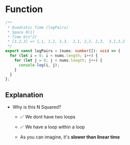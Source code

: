 # Function

```typescript
/**
 * Quadratic Time (logPairs)
 * Space 0(1)
 * Time 0(n^2)
 * [1,2,3] => 1,1, 1,2, 1,3,  2,1, 2,2, 2,3,  3,1,3,2
 */
export const logPairs = (nums: number[]): void => {
  for (let i = 0; i < nums.length; i++) {
    for (let j = 0; j < nums.length; j++) {
      console.log(i, j);
    }
  }
};
```

## Explanation

- Why is this N Squared?

  - ✅ We dont have two loops

  - ✅ We have a loop within a loop

  - As you can imagine, it's **slower than linear time**
